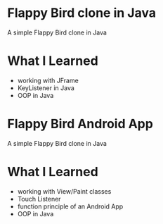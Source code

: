 # Flappy Bird clone in Java

A simple Flappy Bird clone in Java

# What I Learned

* working with JFrame
* KeyListener in Java
* OOP in Java


# Flappy Bird Android App

A simple Flappy Bird clone in Java

# What I Learned

* working with View/Paint classes
* Touch Listener
* function principle of an Android App
* OOP in Java